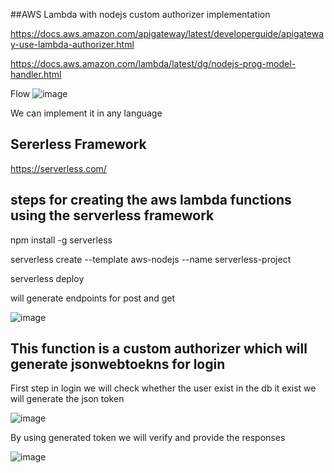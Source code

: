 ##AWS Lambda with nodejs custom authorizer implementation

https://docs.aws.amazon.com/apigateway/latest/developerguide/apigateway-use-lambda-authorizer.html 

https://docs.aws.amazon.com/lambda/latest/dg/nodejs-prog-model-handler.html

Flow 
![image](https://user-images.githubusercontent.com/26525621/66263521-b3320a80-e811-11e9-8441-cedcedbd8245.png)


We can implement it in any language 

## Sererless Framework

https://serverless.com/ 

## steps for creating the aws lambda functions using the serverless framework

npm install -g serverless

serverless create --template aws-nodejs --name serverless-project

serverless deploy

will generate endpoints for post and get 

![image](https://user-images.githubusercontent.com/26525621/65815992-25a05a80-e214-11e9-99bd-fb3047d20241.png)

## This function is a custom authorizer which will generate jsonwebtoekns for login 

First step in login we will check whether the user exist in the db it exist we will generate the json token 

![image](https://user-images.githubusercontent.com/26525621/65815954-8bd8ad80-e213-11e9-9dc5-c88288485f6d.png)

By using generated token we will verify and provide the responses 

![image](https://user-images.githubusercontent.com/26525621/65815974-d35f3980-e213-11e9-95f2-99018f0013ba.png)





